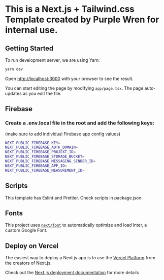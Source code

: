 <h1>This is a Next.js + Tailwind.css Template created by Purple Wren for internal use.</h1>

## Getting Started

To run development server, we are using Yarn:

```bash
yarn dev
```

Open [http://localhost:3000](http://localhost:3000) with your browser to see the result.

You can start editing the page by modifying `app/page.tsx`. The page auto-updates as you edit the file.

## Firebase

<h3>Create a .env.local file in the root and add the following keys:</h3>
(make sure to add individual Firebase app config values)

```bash
NEXT_PUBLIC_FIREBASE_KEY=
NEXT_PUBLIC_FIREBASE_AUTH_DOMAIN=
NEXT_PUBLIC_FIREBASE_PROJEXT_ID=
NEXT_PUBLIC_FIREBASE_STORAGE_BUCKET=
NEXT_PUBLIC_FIREBASE_MESSAGING_SENDER_ID=
NEXT_PUBLIC_FIREBASE_APP_ID=
NEXT_PUBLIC_FIREBASE_MEASUREMENT_ID=
```

## Scripts

This template has Eslint and Prettier. Check scripts in package.json.

## Fonts

This project uses [`next/font`](https://nextjs.org/docs/basic-features/font-optimization) to automatically optimize and load Inter, a custom Google Font.

## Deploy on Vercel

The easiest way to deploy a Next.js app is to use the [Vercel Platform](https://vercel.com/new?utm_medium=default-template&filter=next.js&utm_source=create-next-app&utm_campaign=create-next-app-readme) from the creators of Next.js.

Check out the [Next.js deployment documentation](https://nextjs.org/docs/deployment) for more details
